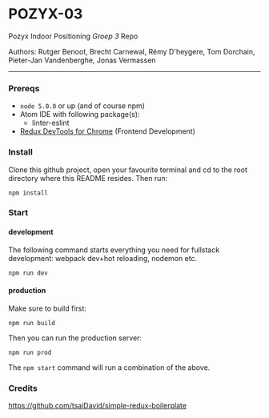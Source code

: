 # POZYX-03

Pozyx Indoor Positioning *Groep 3* Repo

Authors: Rutger Benoot, Brecht Carnewal, Rémy D'heygere, Tom Dorchain, Pieter-Jan Vandenberghe, Jonas Vermassen

***

### Prereqs
  - `node 5.0.0` or up (and of course npm)
  - Atom IDE with following package(s):
    - linter-eslint
  - [Redux DevTools for Chrome](https://chrome.google.com/webstore/detail/redux-devtools/lmhkpmbekcpmknklioeibfkpmmfibljd) (Frontend Development)


### Install

Clone this github project, open your favourite terminal and cd to the root directory where this README resides. Then run:

```
npm install
```

### Start

#### development

The following command starts everything you need for fullstack development: webpack dev+hot reloading, nodemon etc.

```
npm run dev
```

#### production
Make sure to build first:

```
npm run build
```

Then you can run the production server:

```
npm run prod
```

The `npm start` command will run a combination of the above.

### Credits

https://github.com/tsaiDavid/simple-redux-boilerplate
